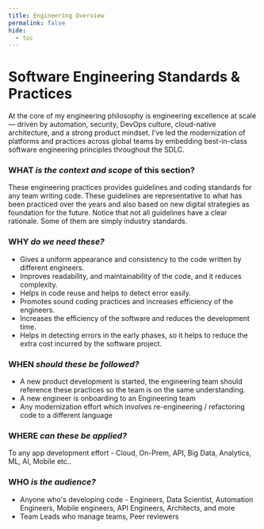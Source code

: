 ```yaml
---
title: Engineering Overview
permalink: false
hide:
  - toc
---
```


# Software Engineering Standards & Practices

At the core of my engineering philosophy is engineering excellence at scale — driven by automation, security, DevOps culture, cloud-native architecture, and a strong product mindset. I’ve led the modernization of platforms and practices across global teams by embedding best-in-class software engineering principles throughout the SDLC.

### **WHAT** _is the context and scope_ of this section?

These engineering practices provides guidelines and coding standards for any team writing code. These guidelines are representative to what has been practiced over the years and also based on new digital strategies as foundation for the future. Notice that not all guidelines have a clear rationale. Some of them are simply industry standards. 

### **WHY** _do we need these?_

- Gives a uniform appearance and consistency to the code written by different engineers.
- Improves readability, and maintainability of the code, and it reduces complexity.
- Helps in code reuse and helps to detect error easily.
- Promotes sound coding practices and increases efficiency of the engineers.
- Increases the efficiency of the software and reduces the development time.
- Helps in detecting errors in the early phases, so it helps to reduce the extra cost incurred by the software project.

### **WHEN** _should these be followed?_

- A new product development is started, the engineering team should reference these practices so the team is on the same understanding.
- A new engineer is onboarding to an Engineering team
- Any modernization effort which involves re-engineering / refactoring code to a different language

### **WHERE** _can these be applied?_

To any app development effort - Cloud, On-Prem, API, Big Data, Analytics, ML, AI, Mobile etc..

### **WHO** _is the audience?_

- Anyone who's developing code - Engineers, Data Scientist, Automation Engineers, Mobile engineers, API Engineers, Architects, and more
- Team Leads who manage teams, Peer reviewers